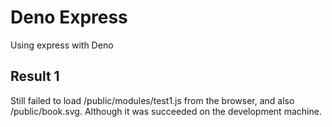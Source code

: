 # Deno Express

Using express with Deno

## Result 1

Still failed to load /public/modules/test1.js from the browser,
and also /public/book.svg. Although it was succeeded on the development machine.

